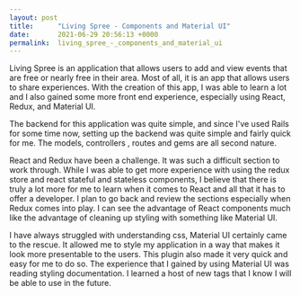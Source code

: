 ```yaml
---
layout: post
title:      "Living Spree - Components and Material UI"
date:       2021-06-29 20:56:13 +0000
permalink:  living_spree_-_components_and_material_ui
---
```



Living Spree is an application that allows users to add and view events that are free or nearly free in their area. Most of all, it is an app that allows users to share experiences. With the creation of this app, I was able to learn a lot and I also gained some more front end experience, especially using React, Redux, and Material UI. 

The backend for this application was quite simple, and since I've used Rails for some time now, setting up the backend was quite simple and fairly quick for me. The models, controllers , routes and gems are all second nature. 

React and Redux have been a challenge. It was such a difficult section to work through. While I was able to get more experience with using the redux store and react stateful and stateless components, I believe that there is truly a lot more for me to learn when it comes to React and all that it has to offer a developer. I plan to go back and review the sections especially when Redux comes into play. I can see the advantage of React components much like the advantage of cleaning up styling with something like Material UI. 

I have always struggled with understanding css, Material UI certainly came to the rescue. It allowed me to style my application in a way that makes it look more presentable to the users. This plugin also made it very quick and easy for me to do so. The experience that I gained by using Material UI was reading styling documentation. I learned a host of new tags that I know I will be able to use in the future. 

